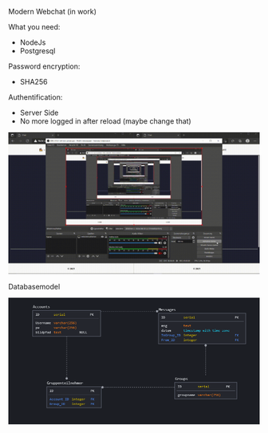 Modern Webchat (in work)

What you need:
  - NodeJs
  - Postgresql

Password encryption:
  - SHA256

Authentification:
  - Server Side
  - No more logged in after reload (maybe change that)

![example video](example_frontend.gif)

Databasemodel

![DB model](./database/DBModel.PNG)
